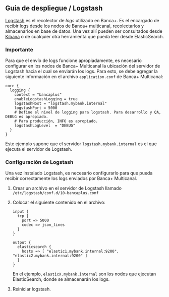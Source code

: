 ## Guía de despliegue / Logstash

[Logstash](https://www.elastic.co/products/logstash) es el recolector de _logs_ utilizado en Banca+. Es el encargado
de recibir logs desde los nodos de Banca+ multicanal, recolectarlos y almacenarlos en base de datos. Una vez allí
pueden ser consultados desde [Kibana](https://www.elastic.co/products/kibana) o de cualquier otra herramienta que
pueda leer desde ElasticSearch.


### Importante

Para que el envío de logs funcione apropiadamente, es necesario configurar en los nodos de Banca+ Multicanal la ubicación
del servidor de Logstash hacia el cual se enviarán los logs. Para esto, se debe agregar la siguiente información en el
archivo `application.conf` de Banca+ Multicanal:

```
core {
  logging {
    context = "bancaplus"
    enableLogstashLogging = true
    logstashHost = "logstash.mybank.internal"
    logstashPort = 5000
    # Define el nivel de logging para logstash. Para desarrollo y QA, DEBUG es apropiado.
    # Para producción, INFO es apropiado.
    logstashLogLevel  = "DEBUG"
  }
}
```

Este ejemplo supone que el servidor `logstash.mybank.internal` es el que ejecuta el servidor de Logstash.

### Configuración de Logstash

Una vez instalado Logstash, es necesario configurarlo para que pueda recibir correctamente los logs enviados por Banca+ Multicanal.

1. Crear un archivo en el servidor de Logstash llamado `/etc/logstash/conf.d/10-bancaplus.conf`
2. Colocar el siguiente contenido en el archivo:
   ```
   input {
     tcp {
       port => 5000
       codec => json_lines
     }
   }

   output {
     elasticsearch {
       hosts => [ "elastic1.mybank.internal:9200", "elastic2.mybank.internal:9200" ]
     }
   }
   ```

   En el ejemplo, `elasticX.mybank.internal` son los nodos que ejecutan ElasticSearch, donde se almacenarán los logs.
3. Reiniciar logstash.
